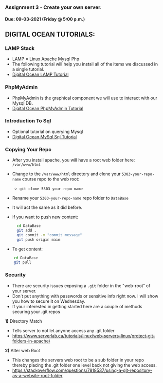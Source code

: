 ### Assignment 3 - Create your own server.
#### Due: 09-03-2021 (Friday @ 5:00 p.m.)


## DIGITAL OCEAN TUTORIALS:

### LAMP Stack

- LAMP = Linux Apache Mysql Php
- The following tutorial will help you install all of the items we discussed in a single tutorial.
- [Digital Ocean LAMP Tutorial](https://www.digitalocean.com/community/tutorials/how-to-install-linux-apache-mysql-php-lamp-stack-on-ubuntu-20-04)

### PhpMyAdmin 

- PhpMyAdmin is the graphical component we will use to interact with our Mysql DB.
- [Digital Ocean PhpMyAdmin Tutorial](https://www.digitalocean.com/community/tutorials/how-to-install-and-secure-phpmyadmin-on-ubuntu-20-04)

### Introduction To Sql

- Optional tutorial on querying Mysql
- [Digital Ocean MySql Sql Tutorial](https://www.digitalocean.com/community/tutorials/introduction-to-queries-mysql)



### Copying Your Repo 

- After you install apache, you will have a root web folder here: `/var/www/html`
- Change to the `/var/www/html` directory and clone your `5303-your-repo-name` course repo to the web root:
  - `git clone 5303-your-repo-name`
- Rename your `5303-your-repo-name` repo folder to `DataBase`
- It will act the same as it did before.
- If you want to push new content:
  
  ```bash
    cd DataBase
    git add .
    git commit -m "commit message"
    git push origin main
  ```

- To get content:

```bash
    cd DataBase
    git pull
```

### Security

- There are security issues exposing a `.git` folder in the "web-root" of your server.
- Don't put anything with passwords or sensitive info right now. I will show you how to secure it on Wednesday.
- If your interested in getting started here are a couple of methods securing your .git repos

**1)**  Directory Match
 
- Tells server to not let anyone access any .git folder
- https://www.serverlab.ca/tutorials/linux/web-servers-linux/protect-git-folders-in-apache/

**2)**  Alter web Root

- This changes the servers web root to be a sub folder in your repo thereby placing the .git folder one level back not giving the web access.
- https://stackoverflow.com/questions/7818537/using-a-git-repository-as-a-website-root-folder




